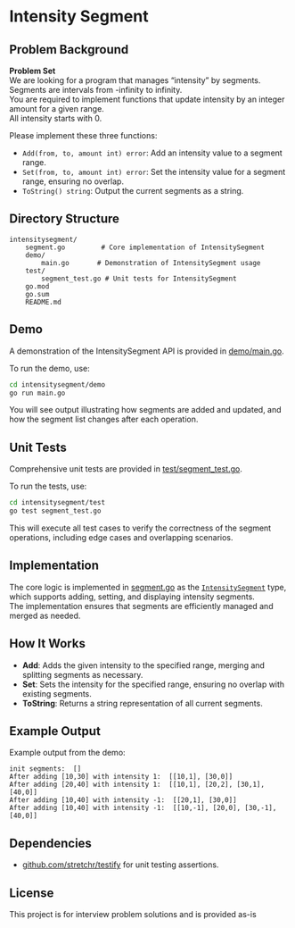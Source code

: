 # Intensity Segment

## Problem Background

**Problem Set**  
We are looking for a program that manages “intensity” by segments. Segments are intervals from -infinity to infinity.  
You are required to implement functions that update intensity by an integer amount for a given range.  
All intensity starts with 0.

Please implement these three functions:
- `Add(from, to, amount int) error`: Add an intensity value to a segment range.
- `Set(from, to, amount int) error`: Set the intensity value for a segment range, ensuring no overlap.
- `ToString() string`: Output the current segments as a string.

## Directory Structure

```
intensitysegment/
    segment.go         # Core implementation of IntensitySegment
    demo/
        main.go       # Demonstration of IntensitySegment usage
    test/
        segment_test.go # Unit tests for IntensitySegment
    go.mod
    go.sum
    README.md
```

## Demo

A demonstration of the IntensitySegment API is provided in [demo/main.go](demo/main.go).

To run the demo, use:

```sh
cd intensitysegment/demo
go run main.go
```

You will see output illustrating how segments are added and updated, and how the segment list changes after each operation.

## Unit Tests

Comprehensive unit tests are provided in [test/segment_test.go](test/segment_test.go).

To run the tests, use:

```sh
cd intensitysegment/test
go test segment_test.go
```

This will execute all test cases to verify the correctness of the segment operations, including edge cases and overlapping scenarios.

## Implementation

The core logic is implemented in [segment.go](segment.go) as the [`IntensitySegment`](segment.go) type, which supports adding, setting, and displaying intensity segments.  
The implementation ensures that segments are efficiently managed and merged as needed.

## How It Works

- **Add**: Adds the given intensity to the specified range, merging and splitting segments as necessary.
- **Set**: Sets the intensity for the specified range, ensuring no overlap with existing segments.
- **ToString**: Returns a string representation of all current segments.

## Example Output

Example output from the demo:

```
init segments:  []
After adding [10,30] with intensity 1:  [[10,1], [30,0]]
After adding [20,40] with intensity 1:  [[10,1], [20,2], [30,1], [40,0]]
After adding [10,40] with intensity -1:  [[20,1], [30,0]]
After adding [10,40] with intensity -1:  [[10,-1], [20,0], [30,-1], [40,0]]
```

## Dependencies

- [github.com/stretchr/testify](https://github.com/stretchr/testify) for unit testing assertions.

## License

This project is for interview problem solutions and is provided as-is